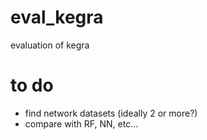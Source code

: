# eval_kegra
evaluation of kegra

# to do
- find network datasets (ideally 2 or more?)
- compare with RF, NN, etc...
